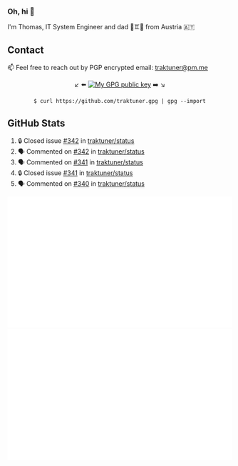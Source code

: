 ### Oh, hi 👋

I'm Thomas, IT System Engineer and dad 👶♊️👶 from Austria 🇦🇹

<!--
**traktuner/traktuner** is a ✨ _special_ ✨ repository because its `README.md` (this file) appears on your GitHub profile.

Here are some ideas to get you started:

- 🔭 I’m currently working on ...
- 🌱 I’m currently learning ...
- 👯 I’m looking to collaborate on ...
- 🤔 I’m looking for help with ...
- 💬 Ask me about ...
- 📫 How to reach me: ...
- 😄 Pronouns: ...
- ⚡ Fun fact: ...
-->

## Contact
📫 Feel free to reach out by PGP encrypted email:
traktuner@pm.me

<div align="center" markdown="1">

↙️ ⬅️ [![My GPG public key](https://img.shields.io/badge/PGP%20public%20key-6D4AFF?style=for-the-badge)](https://github.com/traktuner.gpg) ➡️ ↘️

```shell
$ curl https://github.com/traktuner.gpg | gpg --import
```

</div>

## GitHub Stats
<!--START_SECTION:activity-->
1. 🔒 Closed issue [#342](https://github.com/traktuner/status/issues/342) in [traktuner/status](https://github.com/traktuner/status)
2. 🗣 Commented on [#342](https://github.com/traktuner/status/issues/342#issuecomment-2063023320) in [traktuner/status](https://github.com/traktuner/status)
3. 🗣 Commented on [#341](https://github.com/traktuner/status/issues/341#issuecomment-2063023230) in [traktuner/status](https://github.com/traktuner/status)
4. 🔒 Closed issue [#341](https://github.com/traktuner/status/issues/341) in [traktuner/status](https://github.com/traktuner/status)
5. 🗣 Commented on [#340](https://github.com/traktuner/status/issues/340#issuecomment-2063023169) in [traktuner/status](https://github.com/traktuner/status)
<!--END_SECTION:activity-->

![](https://github.com/traktuner/traktuner/blob/master/generated/overview.svg)
![](https://github.com/traktuner/traktuner/blob/master/generated/languages.svg)
